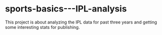 # sports-basics---IPL-analysis
This project is about analyzing the IPL data for past three years and getting some interesting stats for publishing.
